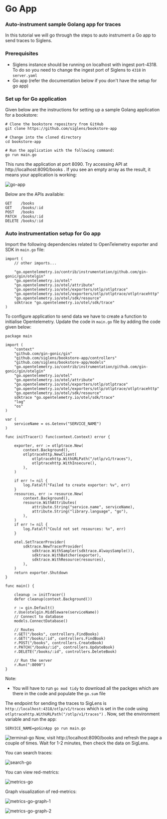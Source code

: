 # Go App

### Auto-instrument sample Golang app for traces

In this tutorial we will go through the steps to auto instrument a Go app to send traces to Siglens.

### Prerequisites
- Siglens instance should be running on localhost with ingest port-4318. To do so you need to change the ingest port of Siglens to `4318` in `server.yaml`
- Go app (refer the documentation below if you don't have the setup for go app)

### Set up for Go application

Given below are the instructions for setting up a sample Golang application for a bookstore:

```
# Clone the bookstore repository from GitHub
git clone https://github.com/siglens/bookstore-app

# Change into the cloned directory
cd bookstore-app

# Run the application with the following command:
go run main.go
```
This runs the application at port 8090. Try accessing API at http://localhost:8090/books .
If you see an empty array as the result, it means your application is working:

![go-app](/tutorials/go-app.png)

Below are the APIs available:
```
GET    /books                    
GET    /books/:id               
POST   /books                    
PATCH  /books/:id                
DELETE /books/:id     
```
### Auto instrumentation setup for Go app

Import the following dependencies related to OpenTelemetry exporter and SDK in `main.go` file:
```
import (
    // other imports...

    "go.opentelemetry.io/contrib/instrumentation/github.com/gin-gonic/gin/otelgin"
    "go.opentelemetry.io/otel"
    "go.opentelemetry.io/otel/attribute"
    "go.opentelemetry.io/otel/exporters/otlp/otlptrace"
    "go.opentelemetry.io/otel/exporters/otlp/otlptrace/otlptracehttp"
    "go.opentelemetry.io/otel/sdk/resource"
    sdktrace "go.opentelemetry.io/otel/sdk/trace"
)

```
To configure application to send data we have to create a function to initialise Opentelemetry. Update the code in `main.go` file by adding the code given below:

```
package main

import (
	"context"
	"github.com/gin-gonic/gin"
	"github.com/siglens/bookstore-app/controllers"
	"github.com/siglens/bookstore-app/models"
	"go.opentelemetry.io/contrib/instrumentation/github.com/gin-gonic/gin/otelgin"
	"go.opentelemetry.io/otel"
	"go.opentelemetry.io/otel/attribute"
	"go.opentelemetry.io/otel/exporters/otlp/otlptrace"
	"go.opentelemetry.io/otel/exporters/otlp/otlptrace/otlptracehttp"
	"go.opentelemetry.io/otel/sdk/resource"
	sdktrace "go.opentelemetry.io/otel/sdk/trace"
	"log"
	"os"
)

var (
	serviceName = os.Getenv("SERVICE_NAME")
)

func initTracer() func(context.Context) error {

	exporter, err := otlptrace.New(
		context.Background(),
		otlptracehttp.NewClient(
			otlptracehttp.WithURLPath("/otlp/v1/traces"),
			otlptracehttp.WithInsecure(),
		),
	)

	if err != nil {
		log.Fatalf("Failed to create exporter: %v", err)
	}
	resources, err := resource.New(
		context.Background(),
		resource.WithAttributes(
			attribute.String("service.name", serviceName),
			attribute.String("library.language", "go"),
		),
	)
	if err != nil {
		log.Fatalf("Could not set resources: %v", err)
	}

	otel.SetTracerProvider(
		sdktrace.NewTracerProvider(
			sdktrace.WithSampler(sdktrace.AlwaysSample()),
			sdktrace.WithBatcher(exporter),
			sdktrace.WithResource(resources),
		),
	)
	return exporter.Shutdown
}

func main() {

	cleanup := initTracer()
	defer cleanup(context.Background())

	r := gin.Default()
	r.Use(otelgin.Middleware(serviceName))
	// Connect to database
	models.ConnectDatabase()

	// Routes
	r.GET("/books", controllers.FindBooks)
	r.GET("/books/:id", controllers.FindBook)
	r.POST("/books", controllers.CreateBook)
	r.PATCH("/books/:id", controllers.UpdateBook)
	r.DELETE("/books/:id", controllers.DeleteBook)

	// Run the server
	r.Run(":8090")
}
```
Note:
- You will have to run `go mod tidy` to download all the packges which are there in the code and populate the `go.sum` file

The endpoint for sending the traces to SigLens is `http://localhost:4318/otlp/v1/traces` which is set in the code using `otlptracehttp.WithURLPath("/otlp/v1/traces")`
. Now, set the environment variable and run the app:

```
SERVICE_NAME=goGinApp go run main.go
```
![terminal-go](/tutorials/terminal-go-app.png)
Now, visit http://localhost:8090/books and refresh the page a couple of times. Wait for 1-2 minutes, then check the data on SigLens.

You can search traces:

![search-go](/tutorials/search-traces-go.png)

You can view red-metrics:

![metrics-go](/tutorials/metrics-go.png)

Graph visualization of red-metrics:

![metrics-go-graph-1](/tutorials/go-graph-1.png)

![metrics-go-graph-2](/tutorials/go-graph-2.png)




